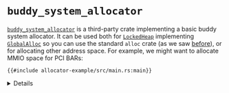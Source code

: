 # `buddy_system_allocator`

[`buddy_system_allocator`][1] is a third-party crate implementing a basic buddy
system allocator. It can be used both for [`LockedHeap`][2] implementing
[`GlobalAlloc`][3] so you can use the standard `alloc` crate (as we saw
[before][4]), or for allocating other address space. For example, we might want
to allocate MMIO space for PCI BARs:

<!-- mdbook-xgettext: skip -->

```rust,editable,compile_fail
{{#include allocator-example/src/main.rs:main}}
```

<details>

- PCI BARs always have alignment equal to their size.
- Run the example with `cargo run` under
  `src/bare-metal/useful-crates/allocator-example/`. (It won't run in the
  Playground because of the crate dependency.)

</details>

[1]: https://crates.io/crates/buddy_system_allocator
[2]: https://docs.rs/buddy_system_allocator/0.9.0/buddy_system_allocator/struct.LockedHeap.html
[3]: https://doc.rust-lang.org/core/alloc/trait.GlobalAlloc.html
[4]: ../alloc.md
